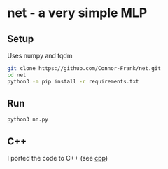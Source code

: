 # net - a very simple MLP

## Setup

Uses numpy and tqdm

```bash
git clone https://github.com/Connor-Frank/net.git
cd net
python3 -m pip install -r requirements.txt
```

## Run

```bash
python3 nn.py
```

## C++

I ported the code to C++ (see [cpp](cpp))
